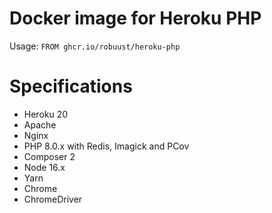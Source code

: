 # Docker image for Heroku PHP

Usage: `FROM ghcr.io/robuust/heroku-php`

# Specifications

* Heroku 20
* Apache
* Nginx
* PHP 8.0.x with Redis, Imagick and PCov
* Composer 2
* Node 16.x
* Yarn
* Chrome
* ChromeDriver
